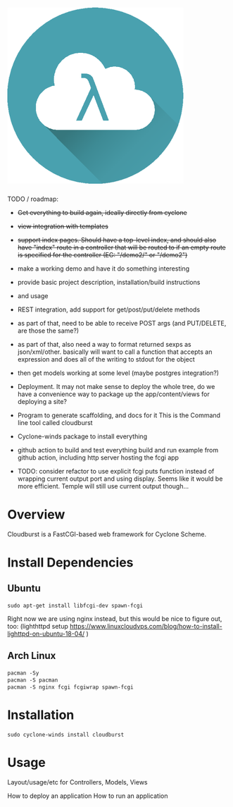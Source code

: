 # <img src="content/images/cloud.png">

TODO / roadmap: 

- ~~Get everything to build again, ideally directly from cyclone~~
- ~~view integration with templates~~
- ~~support index pages. Should have a top-level index, and should also have "index" route in a controller that will be routed to if an empty route is specified for the controller (EG: "/demo2/" or "/demo2")~~
- make a working demo and have it do something interesting
- provide basic project description, installation/build instructions 
- and usage
- REST integration, add support for get/post/put/delete methods
- as part of that, need to be able to receive POST args (and PUT/DELETE, are those the same?)
- as part of that, also need a way to format returned sexps as json/xml/other.
  basically will want to call a function that accepts an expression and does all of the
  writing to stdout for the object
- then get models working at some level (maybe postgres integration?)
- Deployment. It may not make sense to deploy the whole tree, do we have a convenience way to package up the app/content/views for deploying a site?
- Program to generate scaffolding, and docs for it
  This is the Command line tool called cloudburst
- Cyclone-winds package to install everything
- github action to build and test everything
  build and run example from github action, including http server hosting the fcgi app

- TODO: consider refactor to use explicit fcgi puts function instead of wrapping current output port and using display. Seems like it would be more efficient. Temple will still use current output though...
    
# Overview

Cloudburst is a FastCGI-based web framework for Cyclone Scheme.

# Install Dependencies

## Ubuntu

    sudo apt-get install libfcgi-dev spawn-fcgi

Right now we are using nginx instead, but this would be nice to figure out, too:
(lighthttpd setup https://www.linuxcloudvps.com/blog/how-to-install-lighttpd-on-ubuntu-18-04/ )

## Arch Linux

    pacman -Sy
    pacman -S pacman
    pacman -S nginx fcgi fcgiwrap spawn-fcgi

# Installation

    sudo cyclone-winds install cloudburst

# Usage

Layout/usage/etc for Controllers, Models, Views

How to deploy an application
How to run an application




